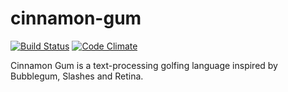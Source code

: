 # cinnamon-gum

[![Build Status](https://travis-ci.org/quartata/cinnamon-gum.svg?branch=master)](https://travis-ci.org/quartata/cinnamon-gum)
[![Code Climate](https://codeclimate.com/github/quartata/cinnamon-gum/badges/gpa.svg)](https://codeclimate.com/github/quartata/cinnamon-gum)

Cinnamon Gum is a text-processing golfing language inspired by Bubblegum, Slashes and Retina.
